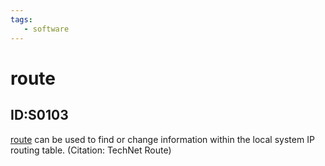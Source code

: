 ```yaml
---
tags:
   - software
---
```

# route
## ID:S0103
[route](software/S0103) can be used to find or change information within the local system IP routing table. (Citation: TechNet Route)
